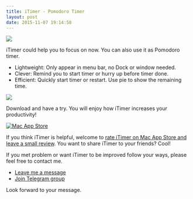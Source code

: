 ```yaml
---
title: iTimer - Pomodoro Timer
layout: post
date: 2015-11-07 19:14:58
---
```


[![](https://farm3.staticflickr.com/2455/32818222306_4b775fd90a_o.png)](https://itunes.apple.com/app/id1062139745?ls=1&mt=12&at=1000lv4R&ct=iTimer_home)

iTimer could help you to focus on now. You can also use it as Pomodoro timer.

- Lightweight: Only appear in menu bar, no Dock or window needed.
- Clever: Remind you to start timer or hurry up before timer done.
- Efficient: Quickly start timer or restart. Use pie to show the remaining time. 

![](https://farm6.staticflickr.com/5721/31303847052_20e65a2309_o.gif)

Download and have a try. You will enjoy how iTimer increases your productivity!

[![Mac App Store](https://farm4.staticflickr.com/3840/32044538343_0935546067_o.jpg)](https://itunes.apple.com/app/id1062139745?ls=1&mt=12&at=1000lv4R&ct=iTimer_home)

If you think iTimer is helpful, welcome to [rate iTimer on Mac App Store and leave a small review](https://itunes.apple.com/app/id1062139745?ls=1&mt=12&at=1000lv4R&ct=iTimer_home). You want to share iTimer to your friends? Cool!

If you met problem or want iTimer to be improved follow your ways, please feel free to contact me.

- [Leave me a message](https://toolinbox.net/html/feedback.html?lang=en&app=iTimer)
- [Join Telegram group](https://t.me/iToolinbox)

Look forward to your message.

